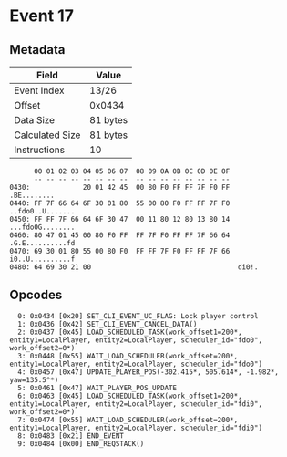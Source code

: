 # Event 17

## Metadata

| Field           | Value    |
|-----------------|----------|
| Event Index     | 13/26    |
| Offset          | 0x0434   |
| Data Size       | 81 bytes |
| Calculated Size | 81 bytes |
| Instructions    | 10       |

```
      00 01 02 03 04 05 06 07  08 09 0A 0B 0C 0D 0E 0F
      -- -- -- -- -- -- -- --  -- -- -- -- -- -- -- --
0430:             20 01 42 45  00 80 F0 FF FF 7F F0 FF       .BE........
0440: FF 7F 66 64 6F 30 01 80  55 00 80 F0 FF FF 7F F0  ..fdo0..U.......
0450: FF FF 7F 66 64 6F 30 47  00 11 80 12 80 13 80 14  ...fdo0G........
0460: 80 47 01 45 00 80 F0 FF  FF 7F F0 FF FF 7F 66 64  .G.E..........fd
0470: 69 30 01 80 55 00 80 F0  FF FF 7F F0 FF FF 7F 66  i0..U..........f
0480: 64 69 30 21 00                                    di0!.           
```

## Opcodes

```
  0: 0x0434 [0x20] SET_CLI_EVENT_UC_FLAG: Lock player control
  1: 0x0436 [0x42] SET_CLI_EVENT_CANCEL_DATA()
  2: 0x0437 [0x45] LOAD_SCHEDULED_TASK(work_offset1=200*, entity1=LocalPlayer, entity2=LocalPlayer, scheduler_id="fdo0", work_offset2=0*)
  3: 0x0448 [0x55] WAIT_LOAD_SCHEDULER(work_offset=200*, entity1=LocalPlayer, entity2=LocalPlayer, scheduler_id="fdo0")
  4: 0x0457 [0x47] UPDATE_PLAYER_POS(-302.415*, 505.614*, -1.982*, yaw=135.5°*)
  5: 0x0461 [0x47] WAIT_PLAYER_POS_UPDATE
  6: 0x0463 [0x45] LOAD_SCHEDULED_TASK(work_offset1=200*, entity1=LocalPlayer, entity2=LocalPlayer, scheduler_id="fdi0", work_offset2=0*)
  7: 0x0474 [0x55] WAIT_LOAD_SCHEDULER(work_offset=200*, entity1=LocalPlayer, entity2=LocalPlayer, scheduler_id="fdi0")
  8: 0x0483 [0x21] END_EVENT
  9: 0x0484 [0x00] END_REQSTACK()
```
